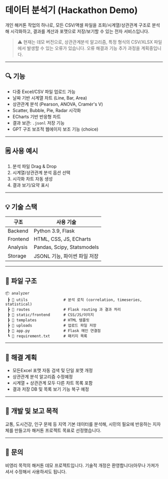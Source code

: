 # 데이터 분석기 (Hackathon Demo)

개인 해커톤 작업의 하나로, 모든 CSV/액셀 파일을 조회/시계열/상관관계 구조로 분석해 시각화하고, 결과를 계산과 포맷으로 저장/보기할 수 있는 전자 서비스입니다.

> ⚠️ 현재는 데모 버전으로, 상관관계분석 알고리즘, 특정 형식의 CSV/XLSX 파일에서 발생할 수 있는 오류가 있습니다. 오류 해결과 기능 추가 과정을 계획중입니다.

---

## 🔍  기능

* 다중 Excel/CSV 파일 업로드 가능
* 날짜 기반 시계열 차트 (Line, Bar, Area)
* 상관관계 분석 (Pearson, ANOVA, Cramér's V)
* Scatter, Bubble, Pie, Radar 시각화
* ECharts 기반 반응형 차트
* 결과 보관: `.jsonl` 저장 기능
* GPT 구조 보조적 웹에이지 보조 기능 (choice)

---

## 🗒️ 사용 예시

1. 분석 파일 Drag & Drop
2. 시계열/상관관계 분석 옵션 선택
3. 시각화 차트 자동 생성
4. 결과 보기/요약 표시

---

## 💡 기술 스택

| 구조       | 사용 기술                      |
| -------- | -------------------------- |
| Backend  | Python 3.9, Flask          |
| Frontend | HTML, CSS, JS, ECharts     |
| Analysis | Pandas, Scipy, Statsmodels |
| Storage  | JSONL 기능, 파이썬 파일 저장        |

---

## 📁 파일 구조

```
📦 analyzer
 ┣ 📂 utils                # 분석 로직 (correlation, timeseries, statistical)
 ┣ 📂 routes               # Flask routing 과 결과 처리
 ┣ 📂 static/frontend      # CSS/JS/이미지
 ┣ 📂 templates            # HTML 템플릿
 ┣ 📂 uploads              # 업로드 파일 저장
 ┣ 📜 app.py               # Flask 메인 연결점
 ┗ 📜 requirement.txt      # 패키지 목록
```

---

## 🚧 해결 계획

* 모든Excel 포맷 자동 검색 및 단일 포맷 개정
* 상관관계 분석 알고리즘 수정예정
* 시계열 + 상관관계 모두 다른 차트 목록 포함
* 결과 저장 DB 및 목록 보기 기능 복구 예정

---

## 📅 개발 및 보고 목적

교통, 도시건강, 인구 문제 등 지역 기본 데이터를 분석해, 시민의 필요에 반응하는 지자체를 만들고자 해커톤 프로젝트 목표로 선정했습니다.

---

## 📢 문의

비영리 목적의 해커톤 데모 프로젝트입니다. 기술적 개정은 환영합니다(아무나 가져가셔서 수정해서 사용하셔도 됩니다.
